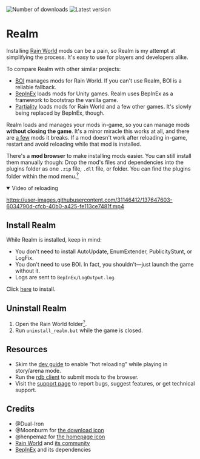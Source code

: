 ![Number of downloads](https://img.shields.io/github/downloads/Dual-Iron/RwModLoader/total?style=flat&color=blue)
![Latest version](https://img.shields.io/github/v/release/Dual-Iron/RwModLoader?display_name=tag&sort=semver)

# Realm
Installing [Rain World](https://rainworldgame.com/) mods can be a pain, so Realm is my attempt at simplifying the process. It's easy to use for players and developers alike.

To compare Realm with other similar projects:
- [BOI](https://github.com/Rain-World-Modding/BOI) manages mods for Rain World. If you can't use Realm, BOI is a reliable fallback.
- [BepInEx](https://github.com/BepInEx/BepInEx) loads mods for Unity games. Realm uses BepInEx as a framework to bootstrap the vanilla game.
- [Partiality](https://github.com/PartialityModding) loads mods for Rain World and a few other games. It's slowly being replaced by BepInEx, though.

Realm loads and manages your mods in-game, so you can manage mods **without closing the game**. It's a minor miracle this works at all, and there are [a few](#7) mods it breaks. If a mod doesn't work after reloading in-game, restart and avoid reloading while that mod is installed.

There's a **mod browser** to make installing mods easier. You can still install them manually though: Drop the mod's files and dependencies into the plugins folder as one `.zip` file, `.dll` file, or folder. You can find the plugins folder within the mod menu.[<sup>?</sup>](.github/SUPPORT.md)

<details open>
  <summary>Video of reloading</summary>

  https://user-images.githubusercontent.com/31146412/137647603-6034790d-cfcb-40b0-a425-fe113ce7481f.mp4

</details>

## Install Realm
While Realm is installed, keep in mind:
- You don't need to install AutoUpdate, EnumExtender, PublicityStunt, or LogFix.
- You don't need to use BOI. In fact, you shouldn't—just launch the game without it.
- Logs are sent to `BepInEx/LogOutput.log`.

Click [here](https://github.com/Dual-Iron/RwModLoader/releases/latest) to install.

## Uninstall Realm
1. Open the Rain World folder[<sup>?</sup>](https://savelocation.net/steam-game-folder).
2. Run `uninstall_realm.bat` while the game is closed.

## Resources
- Skim the [dev guide](DEVELOPERS.md) to enable "hot reloading" while playing in story/arena mode.
- Run the [rdb client](https://github.com/Dual-Iron/rdb-client#readme) to submit mods to the browser.
- Visit the [support page](.github/SUPPORT.md) to report bugs, suggest features, or get technical support.

## Credits
- @Dual-Iron
- @Moonburm for [the download icon](Realm/Assets/DOWNLOAD.png)
- @henpemaz for [the homepage icon](Realm/Assets/LINK.png)
- [Rain World](https://rainworldgame.com) and [its community](https://discord.gg/rainworld)
- [BepInEx](https://github.com/BepInEx/BepInEx/tree/v5-lts) and its dependencies
